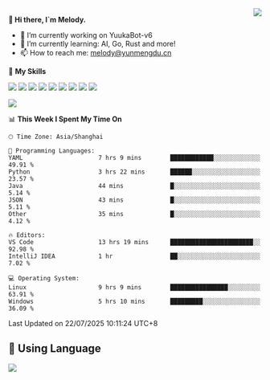 <a href="#">
  <img align="right" src="https://github-readme-stats.vercel.app/api?username=melodyyuuka&count_private=true&show_icons=true" />
</a>

**👋 Hi there, I`m Melody.**

- 🔭 I’m currently working on YuukaBot-v6
- 🌱 I’m currently learning: AI, Go, Rust and more!
- 📫 How to reach me: melody@yunmengdu.cn

🌟 **My Skills** 

![](https://img.shields.io/badge/-Python-3e74a2?style=flat-square&logo=Python&logoColor=fff)
![](https://img.shields.io/badge/-Java-007396?style=flat-square&logo=OpenJDK&logoColor=fff)
![](https://img.shields.io/badge/-Node.js-339933?style=flat-square&logo=Node.js&logoColor=fff)
![](https://img.shields.io/badge/-Git-f05032?style=flat-square&logo=git&logoColor=fff)
![](https://img.shields.io/badge/-PostgreSQL-4169e1?style=flat-square&logo=PostgreSQL&logoColor=fff)
![](https://img.shields.io/badge/-Rust-000000?style=flat-square&logo=rust&logoColor=fff)
![](https://img.shields.io/badge/-VSCode-007acc?style=flat-square&logo=Visual-Studio-Code&logoColor=fff)
![](https://img.shields.io/badge/-FastAPI-009688?style=flat-square&logo=FastAPI&logoColor=fff)
![](https://img.shields.io/badge/-Linux-000000?style=flat-square&logo=Linux&logoColor=fff)


![](https://wakatime.com/badge/user/fa6dc0e2-47c5-4d2d-ae45-69fec6f2122c.svg)

<!--START_SECTION:waka-->
📊 **This Week I Spent My Time On** 

```text
🕑︎ Time Zone: Asia/Shanghai

💬 Programming Languages: 
YAML                     7 hrs 9 mins        ████████████░░░░░░░░░░░░░   49.91 % 
Python                   3 hrs 22 mins       ██████░░░░░░░░░░░░░░░░░░░   23.57 % 
Java                     44 mins             █░░░░░░░░░░░░░░░░░░░░░░░░    5.14 % 
JSON                     43 mins             █░░░░░░░░░░░░░░░░░░░░░░░░    5.11 % 
Other                    35 mins             █░░░░░░░░░░░░░░░░░░░░░░░░    4.12 % 

🔥 Editors: 
VS Code                  13 hrs 19 mins      ███████████████████████░░   92.98 % 
IntelliJ IDEA            1 hr                ██░░░░░░░░░░░░░░░░░░░░░░░    7.02 % 

💻 Operating System: 
Linux                    9 hrs 9 mins        ████████████████░░░░░░░░░   63.91 % 
Windows                  5 hrs 10 mins       █████████░░░░░░░░░░░░░░░░   36.09 % 
```


 Last Updated on 22/07/2025 10:11:24 UTC+8
<!--END_SECTION:waka-->

## 🥰 **Using Language**

![](https://github-readme-stats.vercel.app/api/wakatime?username=MelodyYuyuko&layout=compact&hide_border=true)
